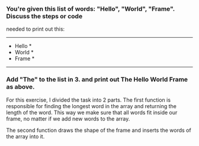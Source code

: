 ### You're given this list of words: "Hello", "World", "Frame". Discuss the steps or code
needed to print out this:
  *********
  * Hello *
  * World *
  * Frame *
  *********

### Add "The" to the list in 3. and print out The Hello World Frame as above.

For this exercise, I divided the task into 2 parts.
The first function is responsible for finding the longest word in the array and returning the length of the word. This way we make sure that all words fit inside our frame, no matter if we add new words to the array.

The second function draws the shape of the frame and inserts the words of the array into it.
